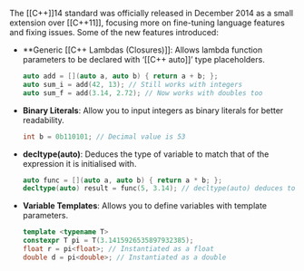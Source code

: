 The [[C++]]14 standard was officially released in December 2014 as a small extension over [[C++11]], focusing more on fine-tuning language features and fixing issues. Some of the new features introduced:

- **Generic [[C++ Lambdas (Closures)]]: Allows lambda function parameters to be declared with ‘[[C++ auto]]’ type placeholders.

    ```cpp
    auto add = [](auto a, auto b) { return a + b; };
    auto sum_i = add(42, 13); // Still works with integers
    auto sum_f = add(3.14, 2.72); // Now works with doubles too
    ```

- **Binary Literals**: Allow you to input integers as binary literals for better readability.

    ```cpp
    int b = 0b110101; // Decimal value is 53
    ```

- **decltype(auto)**: Deduces the type of variable to match that of the expression it is initialised with.

    ```cpp
    auto func = [](auto a, auto b) { return a * b; };
    decltype(auto) result = func(5, 3.14); // decltype(auto) deduces to "double"
    ```

- **Variable Templates**: Allows you to define variables with template parameters.

    ```cpp
    template <typename T>
    constexpr T pi = T(3.1415926535897932385);
    float r = pi<float>; // Instantiated as a float
    double d = pi<double>; // Instantiated as a double
    ```